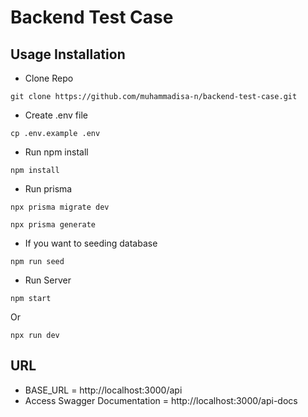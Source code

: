 # Backend Test Case

## Usage Installation

- Clone Repo

```shell
git clone https://github.com/muhammadisa-n/backend-test-case.git
```

- Create .env file

```shell
cp .env.example .env
```

- Run npm install

```shell
npm install
```

- Run prisma

```shell
npx prisma migrate dev
```

```shell
npx prisma generate
```

- If you want to seeding database

```shell
npm run seed
```

- Run Server

```shell
npm start
```

Or

```shell
npx run dev
```

## URL

- BASE_URL = http://localhost:3000/api
- Access Swagger Documentation = http://localhost:3000/api-docs
